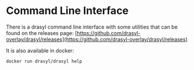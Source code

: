 # Command Line Interface

There is a drasyl command line interface with some utilities that can be found on the releases page: [https://github.com/drasyl-overlay/drasyl/releases](https://github.com/drasyl-overlay/drasyl/releases)

It is also available in docker:

```bash
docker run drasyl/drasyl help
```
